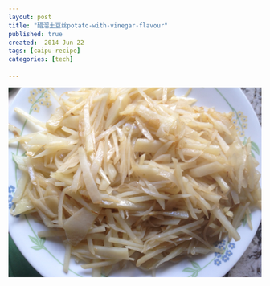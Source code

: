 ```yaml
---
layout: post
title: "醋溜土豆丝potato-with-vinegar-flavour"
published: true
created:  2014 Jun 22
tags: [caipu-recipe]
categories: [tech]

---
```



![culiu-tudousi-potato-with-vinegar-flavour](/images/caipu-recipe/culiu-tudousi-potato-with-vinegar-flavour.jpg "culiu-tudousi-potato-with-vinegar-flavour")

